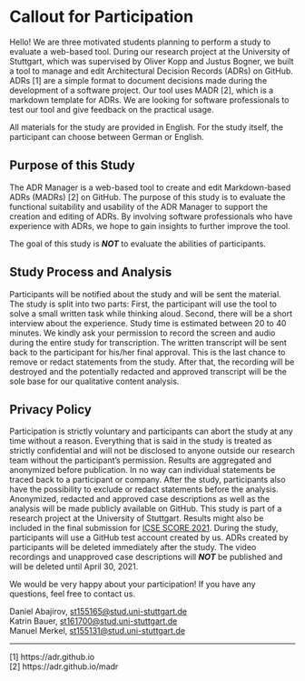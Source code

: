 # Callout for Participation

Hello! We are three motivated students planning to perform a study to evaluate a web-based tool. During our research project at the University of Stuttgart, which was supervised by Oliver Kopp and Justus Bogner, we built a tool to manage and edit Architectural Decision Records (ADRs) on GitHub. ADRs [1] are a simple format to document decisions made during the development of a software project. Our tool uses MADR [2], which is a markdown template for ADRs.
We are looking for software professionals to test our tool and give feedback on the practical usage.

All materials for the study are provided in English. For the study itself, the participant can choose between German or English.

## Purpose of this Study

The ADR Manager is a web-based tool to create and edit Markdown-based ADRs (MADRs) [2] on GitHub.
The purpose of this study is to evaluate the functional suitability and usability of the ADR Manager to support the creation and editing of ADRs. By involving software professionals who have experience with ADRs, we hope to gain insights to further improve the tool.

The goal of this study is _**NOT**_ to evaluate the abilities of participants.

## Study Process and Analysis

Participants will be notified about the study and will be sent the material.
The study is split into two parts:
First, the participant will use the tool to solve a small written task while thinking aloud.
Second, there will be a short interview about the experience.
Study time is estimated between 20 to 40 minutes.
We kindly ask your permission to record the screen and audio during the entire study for transcription.
The written transcript will be sent back to the participant for his/her final approval.
This is the last chance to remove or redact statements from the study.
After that, the recording will be destroyed and the potentially redacted and approved transcript will be the sole base for our qualitative content analysis.

## Privacy Policy

Participation is strictly voluntary and participants can abort the study at any time without a reason.
Everything that is said in the study is treated as strictly confidential and will not be disclosed to anyone outside our research team without the participant’s permission. Results are aggregated and anonymized before publication. In no way can individual statements be traced back to a participant or company. After the study, participants also have the possibility to exclude or redact statements before the analysis.
Anonymized, redacted and approved case descriptions as well as the analysis will be made publicly available on GitHub. This study is part of a research project at the University of Stuttgart. Results might also be included in the final submission for [ICSE SCORE 2021](https://conf.researchr.org/home/icse-2021/score-2021).
During the study, participants will use a GitHub test account created by us. ADRs created by participants will be deleted immediately after the study. 
The video recordings and unapproved case descriptions will _**NOT**_ be published and will be deleted until April 30, 2021.


We would be very happy about your participation!
If you have any questions, feel free to contact us.

Daniel Abajirov, st155165@stud.uni-stuttgart.de<br>
Katrin Bauer, st161700@stud.uni-stuttgart.de<br>
Manuel Merkel, st155131@stud.uni-stuttgart.de

<hr>
[1] https://adr.github.io<br>
[2] https://adr.github.io/madr
